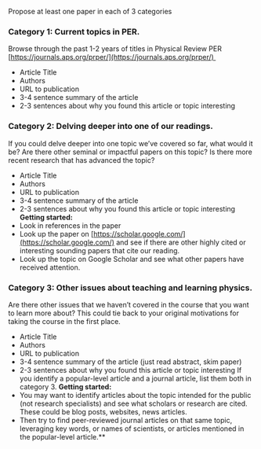 
Propose at least one paper in each of 3 categories

### Category 1: Current topics in PER.  
Browse through the past 1-2 years of titles in Physical Review PER [https://journals.aps.org/prper/](https://journals.aps.org/prper/) 
- Article Title
- Authors
- URL to publication
- 3-4 sentence summary of the article
- 2-3 sentences about why you found this article or topic interesting

### Category 2: Delving deeper into one of our readings. 
If you could delve deeper into one topic we’ve covered so far, what would it be? Are there other seminal or impactful papers on this topic? Is there more recent research that has advanced the topic? 
- Article Title
- Authors
- URL to publication
- 3-4 sentence summary of the article
- 2-3 sentences about why you found this article or topic interesting
**Getting started:** 
- Look in references in the paper
- Look up the paper on [https://scholar.google.com/](https://scholar.google.com/) and see if there are other highly cited or interesting sounding papers that cite our reading. 
- Look up the topic on Google Scholar and see what other papers have received attention.

### Category 3: Other issues about teaching and learning physics. 
Are there other issues that we haven’t covered in the course that you want to learn more about? This could tie back to your original motivations for taking the course in the first place. 
- Article Title
- Authors
- URL to publication
- 3-4 sentence summary of the article (just read abstract, skim paper)
- 2-3 sentences about why you found this article or topic interesting
If you identify a popular-level article and a journal article, list them both in category 3.
**Getting started:**
- You may want to identify articles about the topic intended for the public (not research specialists) and see what scholars or research are cited. These could be blog posts, websites, news articles. 
- Then try to find peer-reviewed journal articles on that same topic, leveraging key words, or names of scientists, or articles mentioned in the popular-level article.**

